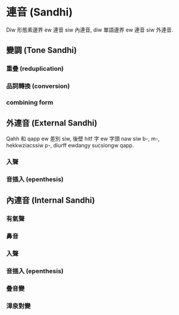 # 連音 (Sandhi)

Diw 形態素邊界 ew 連音 siw 內連音, diw 單語邊界 ew 連音 siw 外連音.

## 變調 (Tone Sandhi)

### 重疊 (reduplication)

### 品詞轉換 (conversion)

### combining form

## 外連音 (External Sandhi)

Qahh 和 qapp ew 差別 siw, 後壁 hitf 字 ew 字頭 naw siw b-, m-, hekkwziacssiw p-, diurff ewdangy sucsiongw qapp.

### 入聲

### 音插入 (epenthesis)

## 內連音 (Internal Sandhi)

### 有氣聲

### 鼻音

### 入聲

### 音插入 (epenthesis)

### 疊音變

### 漳泉對變
